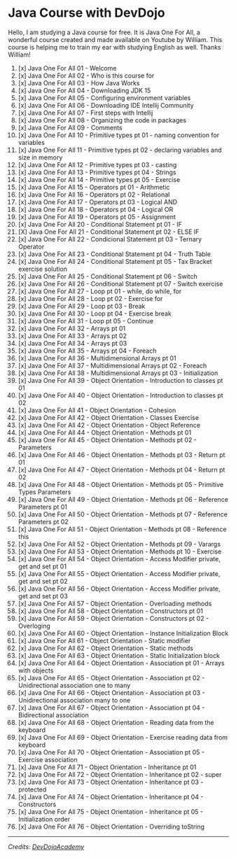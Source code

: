 # Java Course with DevDojo

Hello, I am studying a Java course for free. It is Java One For All, a wonderful course created and made available on Youtube by William. 
This course is helping me to train my ear with studying English as well. Thanks William!

1. [x] Java One For All 01 - Welcome
1. [x] Java One For All 02 - Who is this course for
1. [x] Java One For All 03 - How Java Works
1. [x] Java One For All 04 - Downloading JDK 15
1. [x] Java One For All 05 - Configuring environment variables
1. [x] Java One For All 06 - Downloading IDE Intellij Community
1. [x] Java One For All 07 - First steps with Intellij
1. [x] Java One For All 08 - Organizing the code in packages
1. [x] Java One For All 09 - Comments
1. [x] Java One For All 10 - Primitive types pt 01 - naming convention for variables
1. [x] Java One For All 11 - Primitive types pt 02 - declaring variables and size in memory
1. [x] Java One For All 12 - Primitive types pt 03 - casting
1. [x] Java One For All 13 - Primitive types pt 04 - Strings
1. [x] Java One For All 14 - Primitive types pt 05 - Exercise
1. [x] Java One For All 15 - Operators pt 01 - Arithmetic
1. [x] Java One For All 16 - Operators pt 02 - Relational
1. [x] Java One For All 17 - Operators pt 03 - Logical AND
1. [x] Java One For All 18 - Operators pt 04 - Logical OR
1. [x] Java One For All 19 - Operators pt 05 - Assignment
1. [x] Java One For All 20 - Conditional Statement pt 01 - IF
1. [X] Java One For All 21 - Conditional Statement pt 02 - ELSE IF
1. [x] Java One For All 22 - Condicional Statement pt 03 - Ternary Operator
1. [x] Java One For All 23 - Conditional Statement pt 04 - Truth Table
1. [x] Java One For All 24 - Conditional Statement pt 05 - Tax Bracket exercise solution
1. [x] Java One For All 25 - Conditional Statement pt 06 - Switch
1. [x] Java One For All 26 - Conditional Statement pt 07 - Switch exercise
1. [x] Java One For All 27 - Loop pt 01 - while, do while, for
1. [x] Java One For All 28 - Loop pt 02 - Exercise for
1. [x] Java One For All 29 - Loop pt 03 - Break
1. [x] Java One For All 30 - Loop pt 04 - Exercise break
1. [x] Java One For All 31 - Loop pt 05 - Continue
1. [x] Java One For All 32 - Arrays pt 01
1. [x] Java One For All 33 - Arrays pt 02
1. [x] Java One For All 34 - Arrays pt 03
1. [x] Java One For All 35 - Arrays pt 04 - Foreach
1. [x] Java One For All 36 - Multidimensional Arrays pt 01
1. [x] Java One For All 37 - Multidimensional Arrays pt 02 - Foreach
1. [x] Java One For All 38 - Multidimensional Arrays pt 03 - Initialization
1. [x] Java One For All 39 - Object Orientation - Introduction to classes pt 01
1. [x] Java One For All 40 - Object Orientation - Introduction to classes pt 02
1. [x] Java One For All 41 - Object Orientation - Cohesion
1. [x] Java One For All 42 - Object Orientation - Classes Exercise
1. [x] Java One For All 42 - Object Orientation - Object Reference
1. [x] Java One For All 44 - Object Orientation - Methods pt 01
1. [x] Java One For All 45 - Object Orientation - Methods pt 02 - Parameters
1. [x] Java One For All 46 - Object Orientation - Methods pt 03 - Return pt 01
1. [x] Java One For All 47 - Object Orientation - Methods pt 04 - Return pt 02
1. [x] Java One For All 48 - Object Orientation - Methods pt 05 - Primitive Types Parameters
1. [x] Java One For All 49 - Object Orientation - Methods pt 06 - Reference Parameters pt 01
1. [x] Java One For All 50 - Object Orientation - Methods pt 07 - Reference Parameters pt 02
1. [x] Java One For All 51 - Object Orientation - Methods pt 08 - Reference this
1. [x] Java One For All 52 - Object Orientation - Methods pt 09 - Varargs
1. [x] Java One For All 53 - Object Orientation - Methods pt 10 - Exercise
1. [x] Java One For All 54 - Object Orientation - Access Modifier private, get and set pt 01
1. [x] Java One For All 55 - Object Orientation - Access Modifier private, get and set pt 02
1. [x] Java One For All 56 - Object Orientation - Access Modifier private, get and set pt 03
1. [x] Java One For All 57 - Object Orientation - Overloading methods
1. [x] Java One For All 58 - Object Orientation - Constructors pt 01
1. [x] Java One For All 59 - Object Orientation - Constructors pt 02 - Overloging
1. [x] Java One For All 60 - Object Orientation - Instance Initialization Block
1. [x] Java One For All 61 - Object Orientation - Static modifier
1. [x] Java One For All 62 - Object Orientation - Static methods
1. [x] Java One For All 63 - Object Orientation - Static Initialization block
1. [x] Java One For All 64 - Object Orientation - Association pt 01 - Arrays with objects
1. [x] Java One For All 65 - Object Orientation - Association pt 02 - Unidirectional association one to many
1. [x] Java One For All 66 - Object Orientation - Association pt 03 - Unidirectional association many to one
1. [x] Java One For All 67 - Object Orientation - Association pt 04 - Bidirectional association
1. [x] Java One For All 68 - Object Orientation - Reading data from the keyboard
1. [x] Java One For All 69 - Object Orientation - Exercise reading data from keyboard
1. [x] Java One For All 70 - Object Orientation - Association pt 05 - Exercise association
1. [x] Java One For All 71 - Object Orientation - Inheritance pt 01
1. [x] Java One For All 72 - Object Orientation - Inheritance pt 02 - super
1. [x] Java One For All 73 - Object Orientation - Inheritance pt 03 - protected
1. [x] Java One For All 74 - Object Orientation - Inheritance pt 04 - Constructors
1. [x] Java One For All 75 - Object Orientation - Inheritance pt 05 - Initialization order
1. [x] Java One For All 76 - Object Orientation - Overriding toString

---

_Credits: [DevDojoAcademy](https://www.youtube.com/@DevDojoAcademy)_